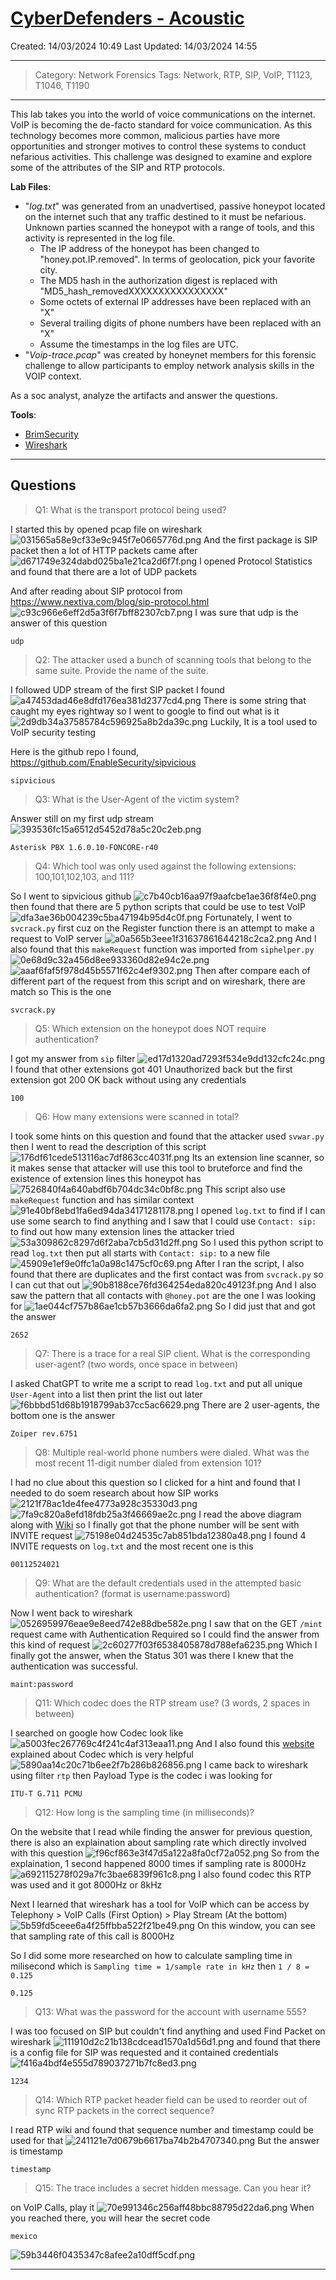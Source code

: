 # [CyberDefenders - Acoustic](https://cyberdefenders.org/blueteam-ctf-challenges/acoustic/)
Created: 14/03/2024 10:49
Last Updated: 14/03/2024 14:55
* * *
>Category: Network Forensics
>Tags: Network, RTP, SIP, VoIP, T1123, T1046, T1190
* * *
This lab takes you into the world of voice communications on the internet. VoIP is becoming the de-facto standard for voice communication. As this technology becomes more common, malicious parties have more opportunities and stronger motives to control these systems to conduct nefarious activities. This challenge was designed to examine and explore some of the attributes of the SIP and RTP protocols. 

**Lab Files**:
- "*log.txt*" was generated from an unadvertised, passive honeypot located on the internet such that any traffic destined to it must be nefarious. Unknown parties scanned the honeypot with a range of tools, and this activity is represented in the log file.
   - The IP address of the honeypot has been changed to "honey.pot.IP.removed". In terms of geolocation, pick your favorite city.
   - The MD5 hash in the authorization digest is replaced with "MD5_hash_removedXXXXXXXXXXXXXXXX"
   - Some octets of external IP addresses have been replaced with an "X"
   - Several trailing digits of phone numbers have been replaced with an "X"
   - Assume the timestamps in the log files are UTC.
- "*Voip-trace.pcap*" was created by honeynet members for this forensic challenge to allow participants to employ network analysis skills in the VOIP context.

As a soc analyst, analyze the artifacts and answer the questions.

**Tools**:
- [BrimSecurity](http://www.brimsecurity.com/)
- [Wireshark](https://www.wireshark.org/)
* * *
## Questions
> Q1: What is the transport protocol being used?

I started this by opened pcap file on wireshark
![031565a58e9cf33e9c945f7e0665776d.png](/_resources/031565a58e9cf33e9c945f7e0665776d.png)
And the first package is SIP packet then a lot of HTTP packets came after
![d671749e324dabd025ba1e21ca2d6f7f.png](/_resources/d671749e324dabd025ba1e21ca2d6f7f.png)
I opened Protocol Statistics and found that there are a lot of UDP packets

And after reading about SIP protocol from https://www.nextiva.com/blog/sip-protocol.html
![c93c966e6eff2d5a3f6f7bff82307cb7.png](/_resources/c93c966e6eff2d5a3f6f7bff82307cb7.png)
I was sure that udp is the answer of this question
```
udp
```

> Q2: The attacker used a bunch of scanning tools that belong to the same suite. Provide the name of the suite.

I followed UDP stream of the first SIP packet I found
![a47453dad46e8dfd176ea381d2377cd4.png](/_resources/a47453dad46e8dfd176ea381d2377cd4.png)
There is some string that caught my eyes rightway so I went to google to find out what is it
![2d9db34a37585784c596925a8b2da39c.png](/_resources/2d9db34a37585784c596925a8b2da39c.png)
Luckily, It is a tool used to VoIP security testing

Here is the github repo I found, https://github.com/EnableSecurity/sipvicious
```
sipvicious
```

> Q3: What is the User-Agent of the victim system? 

Answer still on my first udp stream
![393536fc15a6512d5452d78a5c20c2eb.png](/_resources/393536fc15a6512d5452d78a5c20c2eb.png)
```
Asterisk PBX 1.6.0.10-FONCORE-r40
```

> Q4: Which tool was only used against the following extensions: 100,101,102,103, and 111?

So I went to sipvicious github 
![c7b40cb16aa97f9aafcbe1ae36f8f4e0.png](/_resources/c7b40cb16aa97f9aafcbe1ae36f8f4e0.png)
then found that there are 5 python scripts that could be use to test VoIP
![dfa3ae36b004239c5ba47194b95d4c0f.png](/_resources/dfa3ae36b004239c5ba47194b95d4c0f.png)
Fortunately, I went to `svcrack.py` first cuz on the Register function there is an attempt to make a request to VoIP server
![a0a565b3eee1f31637861644218c2ca2.png](/_resources/a0a565b3eee1f31637861644218c2ca2.png)
And I also found that this `makeRequest` function was imported from `siphelper.py`
![0e68d9c32a456d8ee933360d82e94c2e.png](/_resources/0e68d9c32a456d8ee933360d82e94c2e.png)
![aaaf6faf5f978d45b5571f62c4ef9302.png](/_resources/aaaf6faf5f978d45b5571f62c4ef9302.png)
Then after compare each of different part of the request from this script and on wireshark, there are match so This is the one
```
svcrack.py
```

> Q5: Which extension on the honeypot does NOT require authentication?

I got my answer from `sip` filter
![ed17d1320ad7293f534e9dd132cfc24c.png](/_resources/ed17d1320ad7293f534e9dd132cfc24c.png)
I found that other extensions got 401 Unauthorized back but the first extension got 200 OK back without using any credentials 

```
100
```

> Q6: How many extensions were scanned in total?

I took some hints on this question and found that the attacker used `svwar.py` then I went to read the description of this script
![176df61cede513116ac7df863cc4031f.png](/_resources/176df61cede513116ac7df863cc4031f.png)
Its an extension line scanner, so it makes sense that attacker will use this tool to bruteforce and find the existence of extension lines this honeypot has 
![7526840f4a640abdf6b704dc34c0bf8c.png](/_resources/7526840f4a640abdf6b704dc34c0bf8c.png)
This script also use `makeRequest` function and has similar context
![91e40bf8ebd1fa6ed94da34171281178.png](/_resources/91e40bf8ebd1fa6ed94da34171281178.png)
I opened `log.txt` to find if I can use some search to find anything and I saw that I could use `Contact: sip:` to find out how many extension lines the attacker tried 
![53a309862c8297d6f2aba7cb5d31d2ff.png](/_resources/53a309862c8297d6f2aba7cb5d31d2ff.png)
So I used this python script to read `log.txt` then put all starts with `Contact: sip:` to a new file
![45909e1ef9e0ffc1a0a98c1475cf0c69.png](/_resources/45909e1ef9e0ffc1a0a98c1475cf0c69.png)
After I ran the script, I also found that there are duplicates and the first contact was from `svcrack.py` so I can cut that out
![90b8188ce76fd364254eda820c49123f.png](/_resources/90b8188ce76fd364254eda820c49123f.png)
And I also saw the pattern that all contacts with `@honey.pot` are the one I was looking for 
![1ae044cf757b86ae1cb57b3666da6fa2.png](/_resources/1ae044cf757b86ae1cb57b3666da6fa2.png)
So I did just that and got the answer
```
2652
```

> Q7: There is a trace for a real SIP client. What is the corresponding user-agent? (two words, once space in between)

I asked ChatGPT to write me a script to read `log.txt` and put all unique `User-Agent` into a list then print the list out later
![f6bbbd51d68b1918799ab37cc5ac6629.png](/_resources/f6bbbd51d68b1918799ab37cc5ac6629.png)
There are 2 user-agents, the bottom one is the answer
```
Zoiper rev.6751
```

> Q8: Multiple real-world phone numbers were dialed. What was the most recent 11-digit number dialed from extension 101?

I had no clue about this question so I clicked for a hint and found that I needed to do soem research about how SIP works
![2121f78ac1de4fee4773a928c35330d3.png](/_resources/2121f78ac1de4fee4773a928c35330d3.png)
![7fa9c820a8efd18fdb25a3f46669ae2c.png](/_resources/7fa9c820a8efd18fdb25a3f46669ae2c.png)
I read the above diagram along with [Wiki](https://en.wikipedia.org/wiki/Session_Initiation_Protocol) so I finally got that the phone number will be sent with INVITE request
![75198e04d24535c7ab851bda12380a48.png](/_resources/75198e04d24535c7ab851bda12380a48.png)
I found 4 INVITE requests on `log.txt` and the most recent one is this
```
00112524021
```

> Q9: What are the default credentials used in the attempted basic authentication? (format is username:password)

Now I went back to wireshark
![0526959976eae9e8eed742e88dbe582e.png](/_resources/0526959976eae9e8eed742e88dbe582e.png)
I saw that on the GET `/mint` request came with Authentication Required so I could find the answer from this kind of request 
![2c60277f03f6538405878d788efa6235.png](/_resources/2c60277f03f6538405878d788efa6235.png)
Which I finally got the answer, when the Status 301 was there I knew that the authentication was successful.
```
maint:password
```

> Q11: Which codec does the RTP stream use? (3 words, 2 spaces in between)

I searched on google how Codec look like
![a5003fec267769c4f241c4af313eaa11.png](/_resources/a5003fec267769c4f241c4af313eaa11.png)
And I also found this [website](https://sonary.com/content/what-is-a-codec-and-why-is-it-important-for-voip/) explained about Codec which is very helpful
![5890aa14c20c71b6ee2f7b286b826856.png](/_resources/5890aa14c20c71b6ee2f7b286b826856.png)
I came back to wireshark using filter `rtp` then Payload Type is the codec i was looking for
```
ITU-T G.711 PCMU
```

> Q12: How long is the sampling time (in milliseconds)?

On the website that I read while finding the answer for previous question, there is also an explaination about sampling rate which directly involved with this question
![f96cf863e3f47d5a122a8fa0cf72a052.png](/_resources/f96cf863e3f47d5a122a8fa0cf72a052.png)
So from the explaination, 1 second happened 8000 times if sampling rate is 8000Hz
![a692115278f029a7fc3bae6839f961c8.png](/_resources/a692115278f029a7fc3bae6839f961c8.png)
I also found codec this RTP was used and it got 8000Hz or 8kHz

Next I learned that wireshark has a tool for VoIP which can be access by Telephony > VoIP Calls (First Option) > Play Stream (At the bottom)
![5b59fd5ceee6a4f25ffbba522f21be49.png](/_resources/5b59fd5ceee6a4f25ffbba522f21be49.png)
On this window, you can see that sampling rate of this call is 8000Hz

So I did some more researched on how to calculate sampling time in milisecond which is
`Sampling time = 1/sample rate in kHz` then `1 / 8 = 0.125`
```
0.125
```

> Q13: What was the password for the account with username 555?

I was too focused on SIP but couldn't find anything and used Find Packet on wireshark
![111910d2c21b138cdcead1570a1d56d1.png](/_resources/111910d2c21b138cdcead1570a1d56d1.png)
and found that there is a config file for SIP was requested and it contained credentials 
![f416a4bdf4e555d789037271b7fc8ed3.png](/_resources/f416a4bdf4e555d789037271b7fc8ed3.png)
```
1234
```

> Q14: Which RTP packet header field can be used to reorder out of sync RTP packets in the correct sequence?

I read RTP wiki and found that sequence number and timestamp could be used for that 
![241121e7d0679b6617ba74b2b4707340.png](/_resources/241121e7d0679b6617ba74b2b4707340.png)
But the answer is timestamp
```
timestamp
```

> Q15: The trace includes a secret hidden message. Can you hear it?

on VoIP Calls, play it 
![70e991346c256aff48bbc88795d22da6.png](/_resources/70e991346c256aff48bbc88795d22da6.png)
When you reached there, you will hear the secret code
```
mexico
```

![59b3446f0435347c8afee2a10dff5cdf.png](/_resources/59b3446f0435347c8afee2a10dff5cdf.png)
* * *
